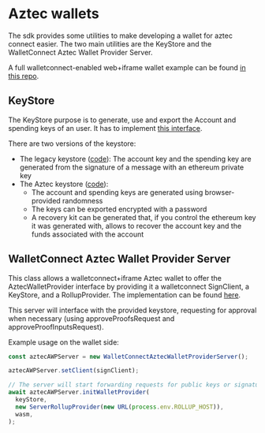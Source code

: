 # Aztec wallets

The sdk provides some utilities to make developing a wallet for aztec connect easier. The two main utilities are the KeyStore and the WalletConnect Aztec Wallet Provider Server.

A full walletconnect-enabled web+iframe wallet example can be found [in this repo](https://github.com/AztecProtocol/wallet-ui).

## KeyStore

The KeyStore purpose is to generate, use and export the Account and spending keys of an user. It has to implement [this interface](../src/key_store/key_store.ts).

There are two versions of the keystore:

- The legacy keystore ([code](../src/key_store/legacy_key_store.ts)): The account key and the spending key are generated from the signature of a message with an ethereum private key
- The Aztec keystore ([code](../src/key_store/aztec_key_store.ts)):
  - The account and spending keys are generated using browser-provided randomness
  - The keys can be exported encrypted with a password
  - A recovery kit can be generated that, if you control the ethereum key it was generated with, allows to recover the account key and the funds associated with the account

## WalletConnect Aztec Wallet Provider Server

This class allows a walletconnect+iframe Aztec wallet to offer the AztecWalletProvider interface by providing it a walletconnect SignClient, a KeyStore, and a RollupProvider. The implementation can be found [here](../src/eip1193_aztec_wallet_provider/server/walletconnect_aztec_wallet_provider_server.ts).

This server will interface with the provided keystore, requesting for approval when necessary (using approveProofsRequest and approveProofInputsRequest).

Example usage on the wallet side:

```typescript
const aztecAWPServer = new WalletConnectAztecWalletProviderServer();

aztecAWPServer.setClient(signClient);

// The server will start forwarding requests for public keys or signatures to the keystore
await aztecAWPServer.initWalletProvider(
  keyStore,
  new ServerRollupProvider(new URL(process.env.ROLLUP_HOST)),
  wasm,
);

```

